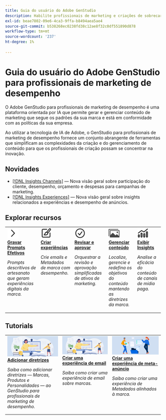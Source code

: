 ```yaml
---
title: Guia do usuário do Adobe GenStudio
description: Habilite profissionais de marketing e criações de sobrecarga com o GenStudio para profissionais de marketing de desempenho, o aplicativo Adobe AI First que fornece acesso de autoatendimento a conteúdo na marca com medidas de proteção e governança corporativas para experiências de alto desempenho.
exl-id: beae7802-09e6-4ca3-9ffa-b8494aea5ae4
source-git-commit: b538268ec0238fd38c12ae8f32c0df551890d878
workflow-type: tm+mt
source-wordcount: '237'
ht-degree: 1%

---
```


# Guia do usuário do Adobe GenStudio para profissionais de marketing de desempenho

O Adobe GenStudio para profissionais de marketing de desempenho é uma plataforma orientada por IA que permite gerar e gerenciar conteúdo de marketing que segue os padrões da sua marca e está em conformidade com as políticas da sua empresa.

Ao utilizar a tecnologia de IA de Adobe, o GenStudio para profissionais de marketing de desempenho fornece um conjunto abrangente de ferramentas que simplificam as complexidades da criação e do gerenciamento de conteúdo para que os profissionais de criação possam se concentrar na inovação.

## Novidades

- [[!DNL Insights Channels]](insights/channels.md) — Nova visão geral sobre participação do cliente, desempenho, orçamento e despesas para campanhas de marketing.
- [[!DNL Insights Experiences]](insights/experiences.md) — Nova visão geral sobre insights relacionados a experiências e desempenho de anúncios.

## Explorar recursos

<table style="table-layout:fixed">
<tr style="border: 0;">
   <td valign="top">
      <a href="../user-guide/effective-prompts.md">
      <img alt="Divisa direita" src="../assets/icons/icon-chevronRight.svg" width="35">
      </a>
      <div>
         <a href="../user-guide/effective-prompts.md">
         <strong>Gravar Prompts Efetivos</strong>
         </a>
      </div>
      <p>
         <em>Prompts descritivos de artesanato que geram experiências digitais da marca.</em>
      </p>
   </td>
   <td valign="top">
      <a href="../user-guide/create/overview.md">
      <img alt="Pincel" src="../assets/icons/icon-create.svg" width="35">
      </a>
      <div>
         <a href="../user-guide/create/overview.md">
         <strong>Criar experiências</strong>
         </a>
      </div>
      <p>
         <em>Crie emails e Metadados de marca com desempenho.</em>
      </p>
   </td>
   <td valign="top">
      <a href="../user-guide/approvals/overview.md">
      <img alt="Marca de seleção" src="../assets/icons/icon-checkmarkCircle.svg" width="35">
      </a>
      <div>
         <a href="../user-guide/approvals/overview.md">
         <strong>Revisar e aprovar</strong>
         </a>
      </div>
      <p>
         <em>Orquestrar a revisão e aprovação simplificadas de ativos de marketing.</em>
      </p>
   </td>
   <td valign="top">
      <a href="../user-guide/content/overview.md">
      <img alt="Grade" src="../assets/icons/icon-images.svg" width="35">
      </a>
      <div>
         <a href="../user-guide/content/overview.md">
         <strong>Gerenciar conteúdo</strong>
         </a>
      </div>
      <p>
         <em>Localize, gerencie e redefina os objetivos do conteúdo mantendo as diretrizes da marca.</em>
      </p>
   </td>
   <td valign="top">
      <a href="../user-guide/insights/overview.md">
      <img alt="Gráfico" src="../assets/icons/icon-dataAnalytics.svg" width="35">
      </a>
      <div>
         <a href="../user-guide/insights/overview.md">
         <strong>Exibir Insights</strong>
         </a>
      </div>
      <p>
         <em>Analise a eficácia do conteúdo de canais de mídia paga.</em>
      </p>
   </td>
</tr>
</table>

## Tutorials

<table style="table-layout:fixed">
<td valign="top">
   <div>
      <a href="/help/user-guide/guidelines/add-guidelines.md">
      <img alt="Adicionar diretrizes" src="../assets/card-create-assets.png">
      <strong>Adicionar diretrizes</strong>
      </a>
   </div>
   <p>
      <em>Saiba como adicionar diretrizes — Marcas, Produtos e Personalidades — ao GenStudio para profissionais de marketing de desempenho.</em>
   </p>
</td>
<td valign="top">
   <div>
      <a href="/help/tutorials/create-email-experience.md">
      <img alt="Ideias, livros, lápis, computador" src="../assets/card-create-assets.png">
      <strong>Criar uma experiência de email</strong>
      </a>
   </div>
   <p>
      <em>Saiba como criar uma experiência de email sobre marcas.</em>
   </p>
</td>
<td valign="top">
   <div>
      <a href="/help/tutorials/create-meta-ad.md">
      <img alt="Pessoas movendo arquivos para uma pasta" src="../assets/card-manage-content.png">
      <strong>Criar uma experiência de meta-anúncio</strong>
      </a>
   </div>
   <p>
      <em>Saiba como criar uma experiência de Metadados alinhados à marca.</em>
   </p>
</td>
</table>
